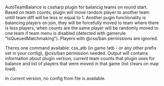 AutoTeamBalance is cssharp plugin for balancig teams on round start. Based on team counts, plugin will move random player to another team untill team diff will be less or equal to 1.
Another pugin functionality is balancing players on join, they will be forcefully moved to team where there is less players, when counts are the same player will be randomly moved to one team if team menu is disabled (detected with gamerule "IsQueuedMatchmaking").
Players with @css/ban permissions are ignored.

Theres one command available: css_atb (in game !atb - or any other prefix set in your config), @css/ban permission needed.
Output will contains information about plugin version, current team counts that plugin uses for balance and list of players that were moved in that game (list clears on map load).

In current version, no config from file is available.
